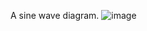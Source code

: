 A sine wave diagram.
![image](https://github.com/bblywater/lp/assets/121982828/7c8b087b-5cb6-4155-87e9-dd50ee3fd920)
